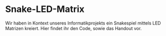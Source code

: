 # Snake-LED-Matrix

Wir haben in Kontext unseres Informatikprojekts ein Snakespiel mittels LED Matrizen kreiert. Hier findet ihr den Code, sowie das Handout vor.
